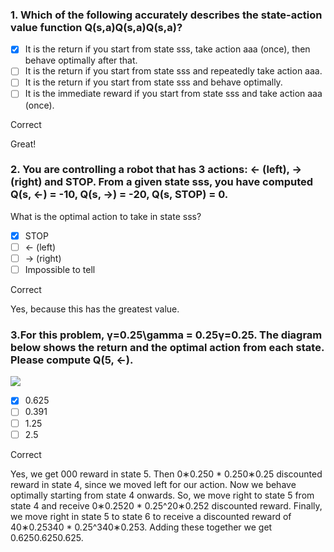 ### 1. Which of the following accurately describes the state-action value function Q(s,a)Q(s,a)Q(s,a)?

- [x] It is the return if you start from state sss, take action aaa (once), then behave optimally after that.
- [ ] It is the return if you start from state sss and repeatedly take action aaa.
- [ ] It is the return if you start from state sss and behave optimally.
- [ ] It is the immediate reward if you start from state sss and take action aaa (once).

Correct

Great!

### 2. You are controlling a robot that has 3 actions: ← (left), → (right) and STOP. From a given state sss, you have computed Q(s, ←) = -10, Q(s, →) = -20, Q(s, STOP) = 0.

What is the optimal action to take in state sss?

- [x] STOP
- [ ] ← (left)
- [ ] → (right)
- [ ] Impossible to tell

Correct

Yes, because this has the greatest value.

### 3.For this problem, γ=0.25\\gamma = 0.25γ=0.25. The diagram below shows the return and the optimal action from each state. Please compute Q(5, ←).

![](https://d3c33hcgiwev3.cloudfront.net/imageAssetProxy.v1/3cbf737d-d132-4a1f-8e14-8865ff330e28image3.png?expiry=1660176000000&hmac=Toe2yBVP8oeQ_aOlHK7NBu5uSeU5ROElA_1hC7q_rxc)

- [x] 0.625
- [ ] 0.391
- [ ] 1.25
- [ ] 2.5

Correct

Yes, we get 000 reward in state 5. Then 0∗0.250 * 0.250∗0.25 discounted reward in state 4, since we moved left for our action. Now we behave optimally starting from state 4 onwards. So, we move right to state 5 from state 4 and receive 0∗0.2520 * 0.25^20∗0.252 discounted reward. Finally, we move right in state 5 to state 6 to receive a discounted reward of 40∗0.25340 * 0.25^340∗0.253. Adding these together we get 0.6250.6250.625.